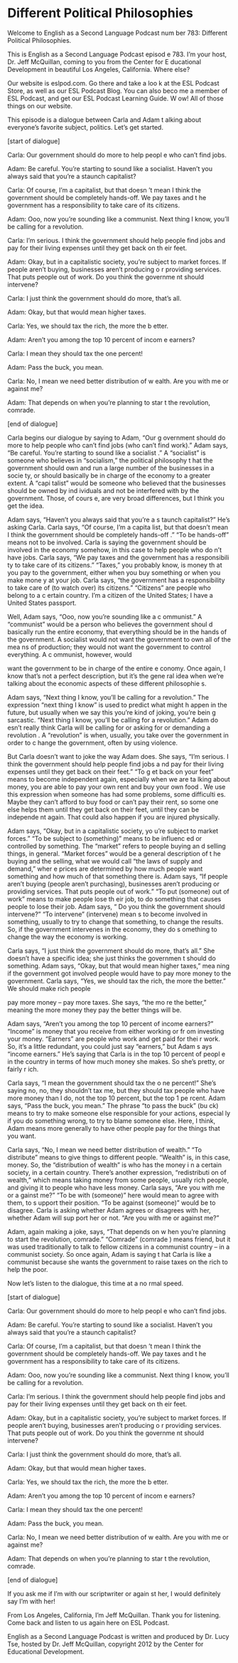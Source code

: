 # Different Political Philosophies

Welcome to English as a Second Language Podcast num ber 783: Different Political Philosophies.

This is English as a Second Language Podcast episod e 783.  I’m your host, Dr. Jeff McQuillan, coming to you from the Center for E ducational Development in beautiful Los Angeles, California.  Where else?

Our website is eslpod.com.  Go there and take a loo k at the ESL Podcast Store, as well as our ESL Podcast Blog.  You can also beco me a member of ESL Podcast, and get our ESL Podcast Learning Guide.  W ow!  All of those things on our website.

This episode is a dialogue between Carla and Adam t alking about everyone’s favorite subject, politics.  Let’s get started.

[start of dialogue]

Carla:  Our government should do more to help peopl e who can’t find jobs.

Adam:  Be careful.  You’re starting to sound like a  socialist.  Haven’t you always said that you’re a staunch capitalist?

Carla:  Of course, I’m a capitalist, but that doesn ’t mean I think the government should be completely hands-off.  We pay taxes and t he government has a responsibility to take care of its citizens.

Adam:  Ooo, now you’re sounding like a communist.  Next thing I know, you’ll be calling for a revolution.

Carla:  I’m serious.  I think the government should  help people find jobs and pay for their living expenses until they get back on th eir feet.

Adam:  Okay, but in a capitalistic society, you’re subject to market forces.  If people aren’t buying, businesses aren’t producing o r providing services.  That puts people out of work.  Do you think the governme nt should intervene?

Carla:  I just think the government should do more,  that’s all.

Adam:  Okay, but that would mean higher taxes.

Carla:  Yes, we should tax the rich, the more the b etter.

Adam:  Aren’t you among the top 10 percent of incom e earners?

Carla:  I mean they should tax the one percent!

Adam:  Pass the buck, you mean.

Carla:  No, I mean we need better distribution of w ealth.  Are you with me or against me?

Adam:  That depends on when you’re planning to star t the revolution, comrade.

[end of dialogue]

Carla begins our dialogue by saying to Adam, “Our g overnment should do more to help people who can’t find jobs (who can’t find work).”  Adam says, “Be careful.  You’re starting to sound like a socialist .”  A “socialist” is someone who believes in “socialism,” the political philosophy t hat the government should own and run a large number of the businesses in a socie ty, or should basically be in charge of the economy to a greater extent.  A “capi talist” would be someone who believed that the businesses should be owned by ind ividuals and not be interfered with by the government.  Those, of cours e, are very broad differences, but I think you get the idea.

Adam says, “Haven’t you always said that you’re a s taunch capitalist?”  He’s asking Carla.  Carla says, “Of course, I’m a capita list, but that doesn’t mean I think the government should be completely hands-off .”  “To be hands-off” means not to be involved.  Carla is saying the government  should be involved in the economy somehow, in this case to help people who do n’t have jobs.  Carla says, “We pay taxes and the government has a responsibili ty to take care of its citizens.”  “Taxes,” you probably know, is money th at you pay to the government, either when you buy something or when you make mone y at your job.  Carla says, “the government has a responsibility to take care of (to watch over) its citizens.”  “Citizens” are people who belong to a c ertain country.  I’m a citizen of the United States; I have a United States passport.

Well, Adam says, “Ooo, now you’re sounding like a c ommunist.”  A “communist” would be a person who believes the government shoul d basically run the entire economy, that everything should be in the hands of the government.  A socialist would not want the government to own all of the mea ns of production; they would not want the government to control everything.  A c ommunist, however, would

want the government to be in charge of the entire e conomy.  Once again, I know that’s not a perfect description, but it’s the gene ral idea when we’re talking about the economic aspects of these different philosophie s.

Adam says, “Next thing I know, you’ll be calling for a revolution.”  The expression “next thing I know” is used to predict what might h appen in the future, but usually when we say this you’re kind of joking, you’re bein g sarcastic.  “Next thing I know, you’ll be calling for a revolution.”  Adam do esn’t really think Carla will be calling for or asking for or demanding a revolution .  A “revolution” is when, usually, you take over the government in order to c hange the government, often by using violence.

But Carla doesn’t want to joke the way Adam does.  She says, “I’m serious.  I think the government should help people find jobs a nd pay for their living expenses until they get back on their feet.”  “To g et back on your feet” means to become independent again, especially when we are ta lking about money, you are able to pay your own rent and buy your own food .  We use this expression when someone has had some problems, some difficulti es.  Maybe they can’t afford to buy food or can’t pay their rent, so some one else helps them until they get back on their feet, until they can be independe nt again.  That could also happen if you are injured physically.

Adam says, “Okay, but in a capitalistic society, yo u’re subject to market forces.” “To be subject to (something)” means to be influenc ed or controlled by something.  The “market” refers to people buying an d selling things, in general. “Market forces” would be a general description of t he buying and the selling, what we would call “the laws of supply and demand,” wher e prices are determined by how much people want something and how much of that  something there is. Adam says, “If people aren’t buying (people aren’t purchasing), businesses aren’t producing or providing services.  That puts people out of work.”  “To put (someone) out of work” means to make people lose th eir job, to do something that causes people to lose their job.  Adam says, “ Do you think the government should intervene?”  “To intervene” (intervene) mean s to become involved in something, usually to try to change that something,  to change the results.  So, if the government intervenes in the economy, they do s omething to change the way the economy is working.

Carla says, “I just think the government should do more, that’s all.”  She doesn’t have a specific idea; she just thinks the governmen t should do something.  Adam says, “Okay, but that would mean higher taxes,” mea ning if the government got involved people would have to pay more money to the  government.  Carla says, “Yes, we should tax the rich, the more the better.”   We should make rich people

pay more money – pay more taxes.  She says, “the mo re the better,” meaning the more money they pay the better things will be.

Adam says, “Aren’t you among the top 10 percent of income earners?”  “Income” is money that you receive from either working or fr om investing your money. “Earners” are people who work and get paid for thei r work.  So, it’s a little redundant, you could just say “earners,” but Adam s ays “income earners.”  He’s saying that Carla is in the top 10 percent of peopl e in the country in terms of how much money she makes.  So she’s pretty, or fairly r ich.

Carla says, “I mean the government should tax the o ne percent!”  She’s saying no, no, they shouldn’t tax me, but they should tax people who have more money than I do, not the top 10 percent, but the top 1 pe rcent.  Adam says, “Pass the buck, you mean.”  The phrase “to pass the buck” (bu ck) means to try to make someone else responsible for your actions, especial ly if you do something wrong, to try to blame someone else.  Here, I think, Adam means more generally to have other people pay for the things that you want.

Carla says, “No, I mean we need better distribution  of wealth.”  “To distribute” means to give things to different people.  “Wealth”  is, in this case, money.  So, the “distribution of wealth” is who has the money i n a certain society, in a certain country.  There’s another expression, “redistributi on of wealth,” which means taking money from some people, usually rich people,  and giving it to people who have less money.  Carla says, “Are you with me or a gainst me?”  “To be with (someone)” here would mean to agree with them, to s upport their position.  “To be against (someone)” would be to disagree.  Carla is asking whether Adam agrees or disagrees with her, whether Adam will sup port her or not.  “Are you with me or against me?”

Adam, again making a joke, says, “That depends on w hen you’re planning to start the revolution, comrade.”  “Comrade” (comrade ) means friend, but it was used traditionally to talk to fellow citizens in a communist country – in a communist society.  So once again, Adam is saying t hat Carla is like a communist because she wants the government to raise  taxes on the rich to help the poor.

Now let’s listen to the dialogue, this time at a no rmal speed.

[start of dialogue]

Carla:  Our government should do more to help peopl e who can’t find jobs.

Adam:  Be careful.  You’re starting to sound like a  socialist.  Haven’t you always said that you’re a staunch capitalist?

Carla:  Of course, I’m a capitalist, but that doesn ’t mean I think the government should be completely hands-off.  We pay taxes and t he government has a responsibility to take care of its citizens.

Adam:  Ooo, now you’re sounding like a communist.  Next thing I know, you’ll be calling for a revolution.

Carla:  I’m serious.  I think the government should  help people find jobs and pay for their living expenses until they get back on th eir feet.

Adam:  Okay, but in a capitalistic society, you’re subject to market forces.  If people aren’t buying, businesses aren’t producing o r providing services.  That puts people out of work.  Do you think the governme nt should intervene?

Carla:  I just think the government should do more,  that’s all.

Adam:  Okay, but that would mean higher taxes.

Carla:  Yes, we should tax the rich, the more the b etter.

Adam:  Aren’t you among the top 10 percent of incom e earners?

Carla:  I mean they should tax the one percent!

Adam:  Pass the buck, you mean.

Carla:  No, I mean we need better distribution of w ealth.  Are you with me or against me?

Adam:  That depends on when you’re planning to star t the revolution, comrade.

[end of dialogue]

If you ask me if I’m with our scriptwriter or again st her, I would definitely say I’m with her!

From Los Angeles, California, I’m Jeff McQuillan.  Thank you for listening.  Come back and listen to us again here on ESL Podcast.

 English as a Second Language Podcast is written and  produced by Dr. Lucy Tse, hosted by Dr. Jeff McQuillan, copyright 2012 by the  Center for Educational Development.


